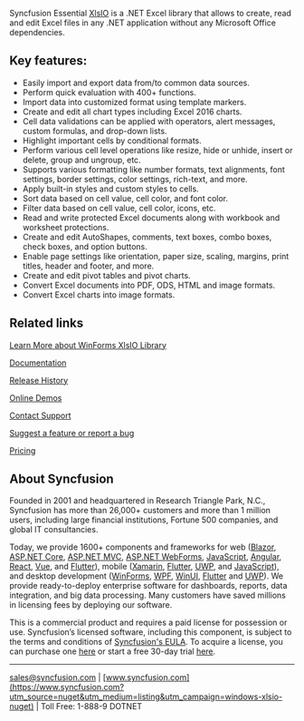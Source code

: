 Syncfusion Essential [XlsIO](https://www.syncfusion.com/excel-framework/net?utm_source=nuget&utm_medium=listing&utm_campaign=windows-xlsio-nuget) is a .NET Excel library that allows to create, read and edit Excel files in any .NET application without any Microsoft Office dependencies.

## Key features:
* Easily import and export data from/to common data sources.
* Perform quick evaluation with 400+ functions.
* Import data into customized format using template markers.
* Create and edit all chart types including Excel 2016 charts.
* Cell data validations can be applied with operators, alert messages, custom formulas, and drop-down lists.
* Highlight important cells by conditional formats.
* Perform various cell level operations like resize, hide or unhide, insert or delete, group and ungroup, etc.
* Supports various formatting like number formats, text alignments, font settings, border settings, color settings, rich-text, and more.
* Apply built-in styles and custom styles to cells.
* Sort data based on cell value, cell color, and font color.
* Filter data based on cell value, cell color, icons, etc.
* Read and write protected Excel documents along with workbook and worksheet protections.
* Create and edit AutoShapes, comments, text boxes, combo boxes, check boxes, and option buttons.
* Enable page settings like orientation, paper size, scaling, margins, print titles, header and footer, and more.
* Create and edit pivot tables and pivot charts.
* Convert Excel documents into PDF, ODS, HTML and image formats.
* Convert Excel charts into image formats.

## Related links
[Learn More about WinForms XlsIO Library](https://www.syncfusion.com/excel-framework/net?utm_source=nuget&utm_medium=listing&utm_campaign=windows-xlsio-nuget)

[Documentation](https://help.syncfusion.com/file-formats/xlsio/overview?utm_source=nuget&utm_medium=listing&utm_campaign=windows-xlsio-nuget)

[Release History](https://help.syncfusion.com/windowsforms/release-notes/v19.4.0.56?utm_source=nuget&utm_medium=listing&utm_campaign=windows-xlsio-nuget)

[Online Demos](https://github.com/syncfusion/winforms-demos/?utm_source=nuget&utm_medium=listing&utm_campaign=windows-xlsio-nuget)

[Contact Support](https://www.syncfusion.com/support/directtrac/incidents/newincident/?utm_source=nuget&utm_medium=listing&utm_campaign=windows-xlsio-nuget)

[Suggest a feature or report a bug](https://www.syncfusion.com/feedback/winforms?utm_source=nuget&utm_medium=listing&utm_campaign=windows-xlsio-nuget)

[Pricing](https://www.syncfusion.com/sales/products/windowsforms?utm_source=nuget&utm_medium=listing&utm_campaign=windows-xlsio-nuget)

## About Syncfusion
Founded in 2001 and headquartered in Research Triangle Park, N.C., Syncfusion has more than 26,000+ customers and more than 1 million users, including large financial institutions, Fortune 500 companies, and global IT consultancies.

Today, we provide 1600+ components and frameworks for web ([Blazor](https://www.syncfusion.com/blazor-components?utm_source=nuget&utm_medium=listing&utm_campaign=windows-xlsio-nuget), [ASP.NET Core](https://www.syncfusion.com/aspnet-core-ui-controls?utm_source=nuget&utm_medium=listing&utm_campaign=windows-xlsio-nuget), [ASP.NET MVC](https://www.syncfusion.com/aspnet-mvc-ui-controls?utm_source=nuget&utm_medium=listing&utm_campaign=windows-xlsio-nuget), [ASP.NET WebForms](https://www.syncfusion.com/jquery/aspnet-webforms-ui-controls?utm_source=nuget&utm_medium=listing&utm_campaign=windows-xlsio-nuget), [JavaScript](https://www.syncfusion.com/javascript-ui-controls?utm_source=nuget&utm_medium=listing&utm_campaign=windows-xlsio-nuget), [Angular](https://www.syncfusion.com/angular-ui-components?utm_source=nuget&utm_medium=listing&utm_campaign=windows-xlsio-nuget), [React](https://www.syncfusion.com/react-ui-components?utm_source=nuget&utm_medium=listing&utm_campaign=windows-xlsio-nuget), [Vue](https://www.syncfusion.com/vue-ui-components?utm_source=nuget&utm_medium=listing&utm_campaign=windows-xlsio-nuget), and [Flutter](https://www.syncfusion.com/flutter-widgets?utm_source=nuget&utm_medium=listing&utm_campaign=windows-xlsio-nuget)), mobile ([Xamarin](https://www.syncfusion.com/xamarin-ui-controls?utm_source=nuget&utm_medium=listing&utm_campaign=windows-xlsio-nuget), [Flutter](https://www.syncfusion.com/flutter-widgets?utm_source=nuget&utm_medium=listing&utm_campaign=windows-xlsio-nuget), [UWP](https://www.syncfusion.com/uwp-ui-controls?utm_source=nuget&utm_medium=listing&utm_campaign=windows-xlsio-nuget), and [JavaScript](https://www.syncfusion.com/javascript-ui-controls?utm_source=nuget&utm_medium=listing&utm_campaign=windows-xlsio-nuget)), and desktop development ([WinForms](https://www.syncfusion.com/winforms-ui-controls?utm_source=nuget&utm_medium=listing&utm_campaign=windows-xlsio-nuget), [WPF](https://www.syncfusion.com/wpf-ui-controls?utm_source=nuget&utm_medium=listing&utm_campaign=windows-xlsio-nuget), [WinUI](https://www.syncfusion.com/winui-controls?utm_source=nuget&utm_medium=listing&utm_campaign=windows-xlsio-nuget), [Flutter](https://www.syncfusion.com/flutter-widgets?utm_source=nuget&utm_medium=listing&utm_campaign=windows-xlsio-nuget) and [UWP](https://www.syncfusion.com/uwp-ui-controls?utm_source=nuget&utm_medium=listing&utm_campaign=windows-xlsio-nuget)). We provide ready-to-deploy enterprise software for dashboards, reports, data integration, and big data processing. Many customers have saved millions in licensing fees by deploying our software.


This is a commercial product and requires a paid license for possession or use. Syncfusion’s licensed software, including this component, is subject to the terms and conditions of [Syncfusion's EULA](https://www.syncfusion.com/eula/es/?utm_source=nuget&utm_medium=listing&utm_campaign=windows-xlsio-nuget). To acquire a license, you can purchase one [here]( https://www.syncfusion.com/sales/products/windowsforms?utm_source=nuget&utm_medium=listing&utm_campaign=windows-xlsio-nuget) or start a free 30-day trial [here](https://www.syncfusion.com/account/manage-trials/start-trials?utm_source=nuget&utm_medium=listing&utm_campaign=windows-xlsio-nuget).

___

[sales@syncfusion.com](mailto:sales@syncfusion.com?Subject=Syncfusion%20Notifications%20WinUI-%20NuGet) | [www.syncfusion.com](https://www.syncfusion.com?utm_source=nuget&utm_medium=listing&utm_campaign=windows-xlsio-nuget) | Toll Free: 1-888-9 DOTNET


